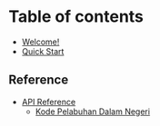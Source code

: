 # Table of contents

* [Welcome!](README.md)
* [Quick Start](quick-start.md)

## Reference

* [API Reference](reference/api-reference/README.md)
  * [Kode Pelabuhan Dalam Negeri](reference/api-reference/kode-pelabuhan-dalam-negeri.md)
